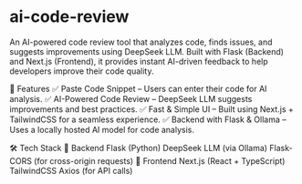 # ai-code-review

An AI-powered code review tool that analyzes code, finds issues, and suggests improvements using DeepSeek LLM. Built with Flask (Backend) and Next.js (Frontend), it provides instant AI-driven feedback to help developers improve their code quality.

📌 Features
✅ Paste Code Snippet – Users can enter their code for AI analysis.
✅ AI-Powered Code Review – DeepSeek LLM suggests improvements and best practices.
✅ Fast & Simple UI – Built using Next.js + TailwindCSS for a seamless experience.
✅ Backend with Flask & Ollama – Uses a locally hosted AI model for code analysis.

🛠 Tech Stack
🔹 Backend
Flask (Python)
DeepSeek LLM (via Ollama)
Flask-CORS (for cross-origin requests)
🔹 Frontend
Next.js (React + TypeScript)
TailwindCSS
Axios (for API calls)
